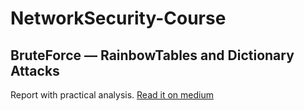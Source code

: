 # NetworkSecurity-Course
## BruteForce — RainbowTables and Dictionary Attacks
Report with practical analysis.
[Read it on medium](https://medium.com/@ayushv.1298/automate-with-google-appscript-e0236d6ba438)
